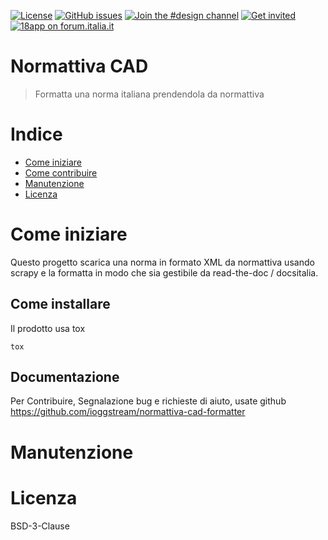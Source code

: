 [![License](https://img.shields.io/github/license/ioggstream/normattiva-cad-formatter.svg)](https://github.com/ioggstream/normattiva-cad-formatter/blob/master/LICENSE)
[![GitHub issues](https://img.shields.io/github/issues/ioggstream/normattiva-cad-formatter.svg)](https://github.com/ioggstream/normattiva-cad-formatter/issues)
[![Join the #design channel](https://img.shields.io/badge/Slack%20channel-%23design-blue.svg)](https://developersitalia.slack.com/messages/C7VPAUVB3/)
[![Get invited](https://slack.developers.italia.it/badge.svg)](https://slack.developers.italia.it/)
[![18app on forum.italia.it](https://img.shields.io/badge/Forum-18app-blue.svg)](https://forum.italia.it/c/18app-carta-docente)

# Normattiva CAD

> Formatta una norma italiana prendendola da normattiva


# Indice

- [Come iniziare](#come-iniziare)
- [Come contribuire](#come-contribuire)
- [Manutenzione](#manutenzione)
- [Licenza](#licenza)

# Come iniziare

Questo progetto scarica una norma in formato XML da normattiva usando scrapy
e la formatta in modo che sia gestibile da read-the-doc / docsitalia.

## Come installare

Il prodotto usa tox

```
tox
```

## Documentazione


Per Contribuire, Segnalazione bug e richieste di aiuto, usate github  https://github.com/ioggstream/normattiva-cad-formatter

# Manutenzione

# Licenza

BSD-3-Clause
